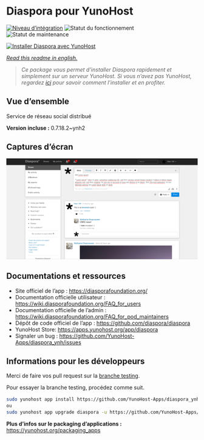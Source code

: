 <!--
N.B.: This README was automatically generated by https://github.com/YunoHost/apps/tree/master/tools/readme_generator
It shall NOT be edited by hand.
-->

# Diaspora pour YunoHost

[![Niveau d’intégration](https://dash.yunohost.org/integration/diaspora.svg)](https://dash.yunohost.org/appci/app/diaspora) ![Statut du fonctionnement](https://ci-apps.yunohost.org/ci/badges/diaspora.status.svg) ![Statut de maintenance](https://ci-apps.yunohost.org/ci/badges/diaspora.maintain.svg)

[![Installer Diaspora avec YunoHost](https://install-app.yunohost.org/install-with-yunohost.svg)](https://install-app.yunohost.org/?app=diaspora)

*[Read this readme in english.](./README.md)*

> *Ce package vous permet d’installer Diaspora rapidement et simplement sur un serveur YunoHost.
Si vous n’avez pas YunoHost, regardez [ici](https://yunohost.org/#/install) pour savoir comment l’installer et en profiter.*

## Vue d’ensemble

Service de réseau social distribué

**Version incluse :** 0.7.18.2~ynh2

## Captures d’écran

![Capture d’écran de Diaspora](./doc/screenshots/Diaspora_latest.png)

## Documentations et ressources

* Site officiel de l’app : <https://diasporafoundation.org/>
* Documentation officielle utilisateur : <https://wiki.diasporafoundation.org/FAQ_for_users>
* Documentation officielle de l’admin : <https://wiki.diasporafoundation.org/FAQ_for_pod_maintainers>
* Dépôt de code officiel de l’app : <https://github.com/diaspora/diaspora>
* YunoHost Store: <https://apps.yunohost.org/app/diaspora>
* Signaler un bug : <https://github.com/YunoHost-Apps/diaspora_ynh/issues>

## Informations pour les développeurs

Merci de faire vos pull request sur la [branche testing](https://github.com/YunoHost-Apps/diaspora_ynh/tree/testing).

Pour essayer la branche testing, procédez comme suit.

``` bash
sudo yunohost app install https://github.com/YunoHost-Apps/diaspora_ynh/tree/testing --debug
ou
sudo yunohost app upgrade diaspora -u https://github.com/YunoHost-Apps/diaspora_ynh/tree/testing --debug
```

**Plus d’infos sur le packaging d’applications :** <https://yunohost.org/packaging_apps>